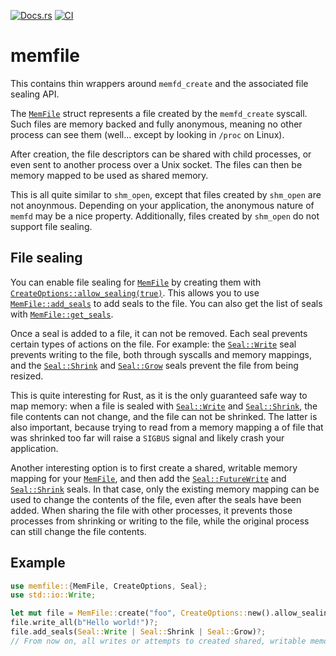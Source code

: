 [![Docs.rs](https://docs.rs/memfile/badge.svg)](https://docs.rs/crate/memfile/)
[![CI](https://github.com/de-vri-es/memfile-rs/workflows/CI/badge.svg)](https://github.com/de-vri-es/memfile-rs/actions?query=workflow%3ACI+branch%3Amain)

# memfile

This contains thin wrappers around `memfd_create` and the associated file sealing API.

The [`MemFile`] struct represents a file created by the `memfd_create` syscall.
Such files are memory backed and fully anonymous, meaning no other process can see them (well... except by looking in `/proc` on Linux).

After creation, the file descriptors can be shared with child processes, or even sent to another process over a Unix socket.
The files can then be memory mapped to be used as shared memory.

This is all quite similar to `shm_open`, except that files created by `shm_open` are not anoynmous.
Depending on your application, the anonymous nature of `memfd` may be a nice property.
Additionally, files created by `shm_open` do not support file sealing.

## File sealing
You can enable file sealing for [`MemFile`] by creating them with [`CreateOptions::allow_sealing(true)`][CreateOptions::allow_sealing].
This allows you to use [`MemFile::add_seals`] to add seals to the file.
You can also get the list of seals with [`MemFile::get_seals`].

Once a seal is added to a file, it can not be removed.
Each seal prevents certain types of actions on the file.
For example: the [`Seal::Write`] seal prevents writing to the file, both through syscalls and memory mappings,
and the [`Seal::Shrink`] and [`Seal::Grow`] seals prevent the file from being resized.

This is quite interesting for Rust, as it is the only guaranteed safe way to map memory:
when a file is sealed with [`Seal::Write`] and [`Seal::Shrink`], the file contents can not change, and the file can not be shrinked.
The latter is also important, because trying to read from a memory mapping a of file that was shrinked too far will raise a `SIGBUS` signal
and likely crash your application.

Another interesting option is to first create a shared, writable memory mapping for your [`MemFile`],
and then add the [`Seal::FutureWrite`] and [`Seal::Shrink`] seals.
In that case, only the existing memory mapping can be used to change the contents of the file, even after the seals have been added.
When sharing the file with other processes, it prevents those processes from shrinking or writing to the file,
while the original process can still change the file contents.

## Example
```rust
use memfile::{MemFile, CreateOptions, Seal};
use std::io::Write;

let mut file = MemFile::create("foo", CreateOptions::new().allow_sealing(true))?;
file.write_all(b"Hello world!")?;
file.add_seals(Seal::Write | Seal::Shrink | Seal::Grow)?;
// From now on, all writes or attempts to created shared, writable memory mappings will fail.
```

[`MemFile`]: https://docs.rs/memfile/latest/memfile/struct.MemFile.html
[CreateOptions::allow_sealing]: https://docs.rs/memfile/latest/memfile/struct.CreateOptions.html#method.allow_sealing
[`MemFile::add_seals`]: https://docs.rs/memfile/latest/memfile/struct.MemFile.html#method.add_seals
[`MemFile::get_seals`]: https://docs.rs/memfile/latest/memfile/struct.MemFile.html#method.get_seals
[`Seal::Write`]: https://docs.rs/memfile/latest/memfile/enum.Seal.html#variant.Write
[`Seal::Shrink`]: https://docs.rs/memfile/latest/memfile/enum.Seal.html#variant.Shrink
[`Seal::Grow`]: https://docs.rs/memfile/latest/memfile/enum.Seal.html#variant.Grow
[`Seal::FutureWrite`]: https://docs.rs/memfile/latest/memfile/enum.Seal.html#variant.FutureWrite
